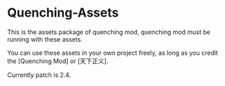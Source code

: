 # Quenching-Assets

This is the assets package of quenching mod, quenching mod must be running with these assets.

You can use these assets in your own project freely, as long as you credit the [Quenching Mod] or [天下正义].

Currently patch is 2.4.
